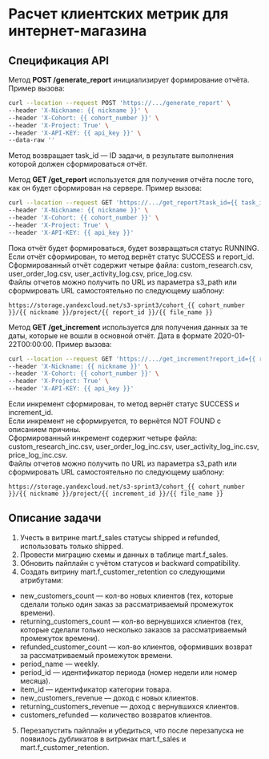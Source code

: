 # Расчет клиентских метрик для интернет-магазина

## Спецификация API

Метод **POST /generate_report** инициализирует формирование отчёта. Пример вызова:
```bash
curl --location --request POST 'https://.../generate_report' \
--header 'X-Nickname: {{ nickname }}' \
--header 'X-Cohort: {{ cohort_number }}' \
--header 'X-Project: True' \
--header 'X-API-KEY: {{ api_key }}' \
--data-raw '' 
```
Метод возвращает task_id — ID задачи, в результате выполнения которой должен сформироваться отчёт.


Метод **GET /get_report** используется для получения отчёта после того, как он будет сформирован на сервере. Пример вызова:
```bash
curl --location --request GET 'https://.../get_report?task_id={{ task_id }}' \
--header 'X-Nickname: {{ nickname }}' \
--header 'X-Cohort: {{ cohort_number }}' \
--header 'X-Project: True' \
--header 'X-API-KEY: {{ api_key }}' 
```
Пока отчёт будет формироваться, будет возвращаться статус RUNNING. </br>
Если отчёт сформирован, то метод вернёт статус SUCCESS и report_id. </br>
Сформированный отчёт содержит четыре файла: custom_research.csv, user_order_log.csv, user_activity_log.csv, price_log.csv. </br>
Файлы отчетов можно получить по URL из параметра s3_path или сформировать URL самостоятельно по следующему шаблону:
```
https://storage.yandexcloud.net/s3-sprint3/cohort_{{ cohort_number }}/{{ nickname }}/project/{{ report_id }}/{{ file_name }}
```

Метод **GET /get_increment** используется для получения данных за те даты, которые не вошли в основной отчёт. Дата в формате 2020-01-22T00:00:00. Пример вызова:
```bash
curl --location --request GET 'https://.../get_increment?report_id={{ report_id }}&date={{ date }}' \
--header 'X-Nickname: {{ nickname }}' \
--header 'X-Cohort: {{ cohort_number }}' \
--header 'X-Project: True' \
--header 'X-API-KEY: {{ api_key }}' 
```
Если инкремент сформирован, то метод вернёт статус SUCCESS и increment_id. </br>
Если инкремент не сформируется, то вернётся NOT FOUND с описанием причины.  </br>
Сформированный инкремент содержит четыре файла: custom_research_inc.csv, user_order_log_inc.csv, user_activity_log_inc.csv, price_log_inc.csv.  </br>
Файлы отчетов можно получить по URL из параметра s3_path или сформировать URL самостоятельно по следующему шаблону:
```
https://storage.yandexcloud.net/s3-sprint3/cohort_{{ cohort_number }}/{{ nickname }}/project/{{ increment_id }}/{{ file_name }}
```


## Описание задачи
1. Учесть в витрине mart.f_sales статусы shipped и refunded, использовать только shipped.
2. Провести миграцию схемы и данных в таблице mart.f_sales.
3. Обновить пайплайн с учётом статусов и backward compatibility.
4. Создать витрину mart.f_customer_retention со следующими атрибутами:
- new_customers_count — кол-во новых клиентов (тех, которые сделали только один заказ за рассматриваемый промежуток времени).
- returning_customers_count — кол-во вернувшихся клиентов (тех, которые сделали только несколько заказов за рассматриваемый промежуток времени).
- refunded_customer_count — кол-во клиентов, оформивших возврат за рассматриваемый промежуток времени.
- period_name — weekly.
- period_id — идентификатор периода (номер недели или номер месяца).
- item_id — идентификатор категории товара.
- new_customers_revenue — доход с новых клиентов.
- returning_customers_revenue — доход с вернувшихся клиентов.
- customers_refunded — количество возвратов клиентов. 
5. Перезапустить пайплайн и убедиться, что после перезапуска не появилось дубликатов в витринах mart.f_sales и mart.f_customer_retention.
